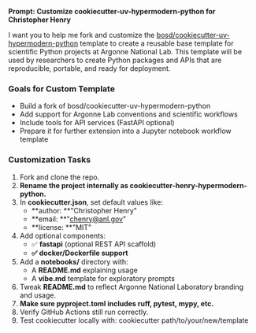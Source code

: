 **Prompt: Customize cookiecutter-uv-hypermodern-python for Christopher Henry**

I want you to help me fork and customize the [bosd/cookiecutter-uv-hypermodern-python](https://github.com/bosd/cookiecutter-uv-hypermodern-python) template to create a reusable base template for scientific Python projects at Argonne National Lab. This template will be used by researchers to create Python packages and APIs that are reproducible, portable, and ready for deployment.

### **Goals for Custom Template**

- Build a fork of bosd/cookiecutter-uv-hypermodern-python
- Add support for Argonne Lab conventions and scientific workflows
- Include tools for API services (FastAPI optional)
- Prepare it for further extension into a Jupyter notebook workflow template

### **Customization Tasks**

1. Fork and clone the repo.
2. **Rename the project internally as **cookiecutter-henry-hypermodern-python**.**
3. In **cookiecutter.json**, set default values like:
   - **author: **"Christopher Henry"
   - **email: **"chenry@anl.gov"
   - **license: **"MIT"
4. Add optional components:
   - ✅ **fastapi** (optional REST API scaffold)
   - **✅ **docker/Dockerfile** support**
5. Add a **notebooks/** directory with:
   - A **README.md** explaining usage
   - A **vibe.md** template for exploratory prompts
6. Tweak **README.md** to reflect Argonne National Laboratory branding and usage.
7. **Make sure **pyproject.toml** includes **ruff**, **pytest**, **mypy**, etc.**
8. Verify GitHub Actions still run correctly.
9. Test cookiecutter locally with: cookiecutter path/to/your/new/template
